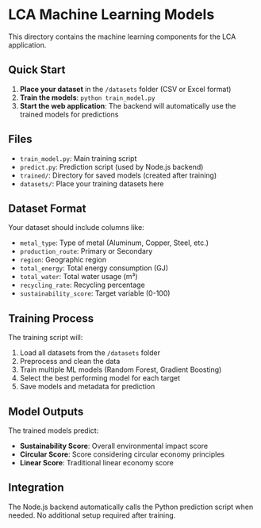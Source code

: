 # LCA Machine Learning Models

This directory contains the machine learning components for the LCA application.

## Quick Start

1. **Place your dataset** in the `/datasets` folder (CSV or Excel format)
2. **Train the models**: `python train_model.py`
3. **Start the web application**: The backend will automatically use the trained models for predictions

## Files

- `train_model.py`: Main training script
- `predict.py`: Prediction script (used by Node.js backend)
- `trained/`: Directory for saved models (created after training)
- `datasets/`: Place your training datasets here

## Dataset Format

Your dataset should include columns like:
- `metal_type`: Type of metal (Aluminum, Copper, Steel, etc.)
- `production_route`: Primary or Secondary
- `region`: Geographic region
- `total_energy`: Total energy consumption (GJ)
- `total_water`: Total water usage (m³)
- `recycling_rate`: Recycling percentage
- `sustainability_score`: Target variable (0-100)

## Training Process

The training script will:
1. Load all datasets from the `/datasets` folder
2. Preprocess and clean the data
3. Train multiple ML models (Random Forest, Gradient Boosting)
4. Select the best performing model for each target
5. Save models and metadata for prediction

## Model Outputs

The trained models predict:
- **Sustainability Score**: Overall environmental impact score
- **Circular Score**: Score considering circular economy principles
- **Linear Score**: Traditional linear economy score

## Integration

The Node.js backend automatically calls the Python prediction script when needed. No additional setup required after training.